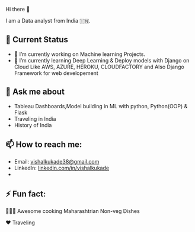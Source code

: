 
Hi there 👋

I am a Data analyst from India 🇮🇳.


## 🤔 Current Status 
- 🔭 I’m currently working on Machine learning Projects.
- 🌱 I’m currently learning Deep Learning & Deploy models with Django on Cloud Like AWS, AZURE, HEROKU, CLOUDFACTORY and Also Django Framework for web developement

## 💬 Ask me about 
- Tableau Dashboards,Model building in ML with python, Python(OOP) & Flask 
- Traveling in India
- History of India

## 📫 How to reach me:
- Email: vishalkukade38@gmail.com
- LinkedIn: [linkedin.com/in/vishalkukade](https://www.linkedin.com/in/vishalkukade/ "LinkedIn Vishal Kukade")
- 
## ⚡ Fun fact: 

👨🏼‍🍳 Awesome cooking Maharashtrian Non-veg Dishes

♥️ Traveling
